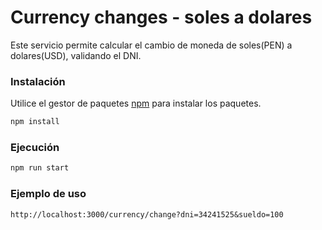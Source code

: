 # Currency changes - soles a dolares

Este servicio permite calcular el cambio de moneda de soles(PEN) a dolares(USD), validando el DNI. 

### Instalación

Utilice el gestor de paquetes [npm](https://docs.npmjs.com/downloading-and-installing-node-js-and-npm) para instalar los paquetes.

```bash
npm install
```

### Ejecución

```bash
npm run start
```
### Ejemplo de uso
```code
http://localhost:3000/currency/change?dni=34241525&sueldo=100
```
